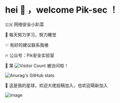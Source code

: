 # hei :tada: ，welcome Pik-sec ！

 🇨🇳 网络安全小趴菜

:rocket: 每天努力学习，努力睡觉

:sparkles: 有好的建议联系我嗷

:fire: 公众号：Pik安全实验室 

🥳 第 ![Visitor Count](https://profile-counter.glitch.me/Pik-sec/count.svg) 被访问啦！

![Anurag's GitHub stats](https://github-readme-stats.vercel.app/api?username=Pik-sec&show_icons=true&theme=radical&hide=prs,issues,contribs)

:pencil: 这是我的星球，欢迎大佬投稿加入，也欢迎萌新加入

![image](https://user-images.githubusercontent.com/75553451/202400307-9b32985c-d428-485d-85e8-0721be9e5c98.png)
